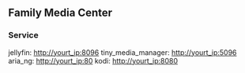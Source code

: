 ## Family Media Center



### Service

jellyfin: <http://yourt_ip:8096>
tiny_media_manager: <http://yourt_ip:5096>
aria_ng: <http://yourt_ip:80>
kodi: <http://yourt_ip:8080>

